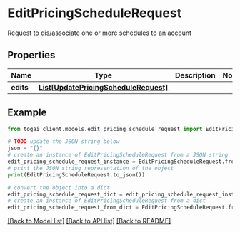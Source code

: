 # EditPricingScheduleRequest

Request to dis/associate one or more schedules to an account

## Properties

Name | Type | Description | Notes
------------ | ------------- | ------------- | -------------
**edits** | [**List[UpdatePricingScheduleRequest]**](UpdatePricingScheduleRequest.md) |  | 

## Example

```python
from togai_client.models.edit_pricing_schedule_request import EditPricingScheduleRequest

# TODO update the JSON string below
json = "{}"
# create an instance of EditPricingScheduleRequest from a JSON string
edit_pricing_schedule_request_instance = EditPricingScheduleRequest.from_json(json)
# print the JSON string representation of the object
print(EditPricingScheduleRequest.to_json())

# convert the object into a dict
edit_pricing_schedule_request_dict = edit_pricing_schedule_request_instance.to_dict()
# create an instance of EditPricingScheduleRequest from a dict
edit_pricing_schedule_request_from_dict = EditPricingScheduleRequest.from_dict(edit_pricing_schedule_request_dict)
```
[[Back to Model list]](../README.md#documentation-for-models) [[Back to API list]](../README.md#documentation-for-api-endpoints) [[Back to README]](../README.md)


